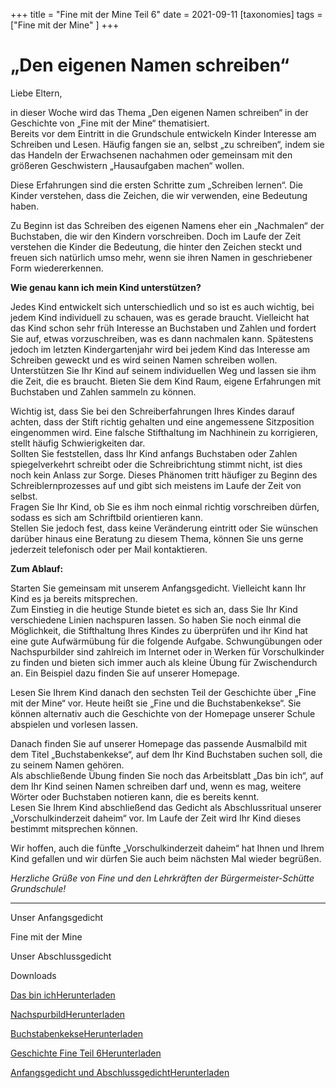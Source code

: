 +++
title = "Fine mit der Mine Teil 6"
date = 2021-09-11
[taxonomies]
tags = ["Fine mit der Mine" ]
+++

# ******„Den eigenen Namen schreiben“******

Liebe Eltern,

in dieser Woche wird das Thema „Den eigenen Namen schreiben“ in der Geschichte von „Fine mit der Mine“ thematisiert.  
Bereits vor dem Eintritt in die Grundschule entwickeln Kinder Interesse am Schreiben und Lesen. Häufig fangen sie an, selbst „zu schreiben“, indem sie das Handeln der Erwachsenen nachahmen oder gemeinsam mit den größeren Geschwistern „Hausaufgaben machen“ wollen.

Diese Erfahrungen sind die ersten Schritte zum „Schreiben lernen“. Die Kinder verstehen, dass die Zeichen, die wir verwenden, eine Bedeutung haben.

Zu Beginn ist das Schreiben des eigenen Namens eher ein „Nachmalen“ der Buchstaben, die wir den Kindern vorschreiben. Doch im Laufe der Zeit verstehen die Kinder die Bedeutung, die hinter den Zeichen steckt und freuen sich natürlich umso mehr, wenn sie ihren Namen in geschriebener Form wiedererkennen.

**Wie genau kann ich mein Kind unterstützen?**

Jedes Kind entwickelt sich unterschiedlich und so ist es auch wichtig, bei jedem Kind individuell zu schauen, was es gerade braucht. Vielleicht hat das Kind schon sehr früh Interesse an Buchstaben und Zahlen und fordert Sie auf, etwas vorzuschreiben, was es dann nachmalen kann. Spätestens jedoch im letzten Kindergartenjahr wird bei jedem Kind das Interesse am Schreiben geweckt und es wird seinen Namen schreiben wollen.  
Unterstützen Sie Ihr Kind auf seinem individuellen Weg und lassen sie ihm die Zeit, die es braucht. Bieten Sie dem Kind Raum, eigene Erfahrungen mit Buchstaben und Zahlen sammeln zu können.

Wichtig ist, dass Sie bei den Schreiberfahrungen Ihres Kindes darauf achten, dass der Stift richtig gehalten und eine angemessene Sitzposition eingenommen wird. Eine falsche Stifthaltung im Nachhinein zu korrigieren, stellt häufig Schwierigkeiten dar.    
Sollten Sie feststellen, dass Ihr Kind anfangs Buchstaben oder Zahlen spiegelverkehrt schreibt oder die Schreibrichtung stimmt nicht, ist dies noch kein Anlass zur Sorge. Dieses Phänomen tritt häufiger zu Beginn des Schreiblernprozesses auf und gibt sich meistens im Laufe der Zeit von selbst.    
Fragen Sie Ihr Kind, ob Sie es ihm noch einmal richtig vorschreiben dürfen, sodass es sich am Schriftbild orientieren kann.  
Stellen Sie jedoch fest, dass keine Veränderung eintritt oder Sie wünschen darüber hinaus eine Beratung zu diesem Thema, können Sie uns gerne jederzeit telefonisch oder per Mail kontaktieren.

**Zum Ablauf:**

Starten Sie gemeinsam mit unserem Anfangsgedicht. Vielleicht kann Ihr Kind es ja bereits mitsprechen.  
Zum Einstieg in die heutige Stunde bietet es sich an, dass Sie Ihr Kind verschiedene Linien nachspuren lassen. So haben Sie noch einmal die Möglichkeit, die Stifthaltung Ihres Kindes zu überprüfen und ihr Kind hat eine gute Aufwärmübung für die folgende Aufgabe. Schwungübungen oder Nachspurbilder sind zahlreich im Internet oder in Werken für Vorschulkinder zu finden und bieten sich immer auch als kleine Übung für Zwischendurch an. Ein Beispiel dazu finden Sie auf unserer Homepage.

Lesen Sie Ihrem Kind danach den sechsten Teil der Geschichte über „Fine mit der Mine“ vor. Heute heißt sie „Fine und die Buchstabenkekse“. Sie können alternativ auch die Geschichte von der Homepage unserer Schule abspielen und vorlesen lassen.

Danach finden Sie auf unserer Homepage das passende Ausmalbild mit dem Titel „Buchstabenkekse“, auf dem Ihr Kind Buchstaben suchen soll, die zu seinem Namen gehören.  
Als abschließende Übung finden Sie noch das Arbeitsblatt „Das bin ich“, auf dem Ihr Kind seinen Namen schreiben darf und, wenn es mag, weitere Wörter oder Buchstaben notieren kann, die es bereits kennt.  
Lesen Sie Ihrem Kind abschließend das Gedicht als Abschlussritual unserer  
„Vorschulkinderzeit daheim“ vor. Im Laufe der Zeit wird Ihr Kind dieses bestimmt mitsprechen können. 

Wir hoffen, auch die fünfte „Vorschulkinderzeit daheim“ hat Ihnen und Ihrem Kind gefallen und wir dürfen Sie auch beim nächsten Mal wieder begrüßen.

_Herzliche Grüße von Fine und den Lehrkräften der Bürgermeister-Schütte Grundschule!_

* * *

Unser Anfangsgedicht

Fine mit der Mine

Unser Abschlussgedicht

Downloads

[Das bin ich](https://volksschule-partenkirchen.de/wp-content/uploads/Das-bin-ich.pdf)[Herunterladen](https://volksschule-partenkirchen.de/wp-content/uploads/Das-bin-ich.pdf)

[Nachspurbild](https://volksschule-partenkirchen.de/wp-content/uploads/Nachspurbild.pdf)[Herunterladen](https://volksschule-partenkirchen.de/wp-content/uploads/Nachspurbild.pdf)

[Buchstabenkekse](https://volksschule-partenkirchen.de/wp-content/uploads/Buchstabenkekse.pdf)[Herunterladen](https://volksschule-partenkirchen.de/wp-content/uploads/Buchstabenkekse.pdf)

[Geschichte Fine Teil 6](https://volksschule-partenkirchen.de/wp-content/uploads/Geschichte-Fine-Teil-6.pdf)[Herunterladen](https://volksschule-partenkirchen.de/wp-content/uploads/Geschichte-Fine-Teil-6.pdf)

[Anfangsgedicht und Abschlussgedicht](https://volksschule-partenkirchen.de/wp-content/uploads/Anfangsgedicht-und-Abschlussgedicht.pdf)[Herunterladen](https://volksschule-partenkirchen.de/wp-content/uploads/Anfangsgedicht-und-Abschlussgedicht.pdf)
